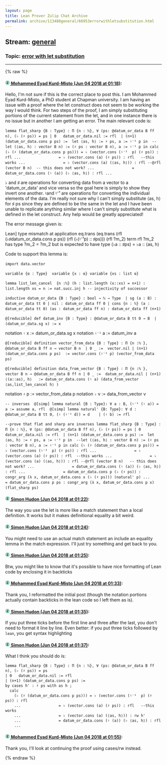 ```yaml
---
layout: page
title: Lean Prover Zulip Chat Archive 
permalink: archive/113488general/66953errorwithletsubstitution.html
---
```


## Stream: [general](index.html)
### Topic: [error with let substitution](66953errorwithletsubstitution.html)

---


{% raw %}
#### [![Click to go to Zulip](../../assets/img/zulip2.png) Mohammed Eyad Kurd-Misto (Jun 04 2018 at 01:18)](https://leanprover.zulipchat.com/#narrow/stream/113488-general/topic/error%20with%20let%20substitution/near/127518930):
Hello, I'm not sure if this is the correct place to post this. I am Mohammed Eyad Kurd-Misto, a PhD student at Chapman university. I am having an issue with a proof where the let construct does not seem to be working the way I would think. For two steps of the proof, I am simply substituting portions of the current statement from the let, and in one instance there is no issue but in another I am getting an error. The main relevant code is:

`lemma flat_sharp {B : Type} : Π {n : ℕ}, ∀ (ps: @datum_or_data B ff n), (♭ (♯ ps)) = ps
| 0   datum_or_data.nil := rfl 
| (n+1) (datum_or_data.cons p ps) := 
let ⟨as, h⟩ := ♯ ps, a := ♮⁻¹ p in  --let (⟨as, h⟩ : vector B n) := (♯ ps : vector B n), a := ♮⁻¹ p in
  calc
    (♭ (♯ (datum_or_data.cons p ps))) = ♭ (vector.cons (♮⁻¹  p) (♯ ps)) : rfl
    ...                 = ♭ (vector.cons (a) (♯ ps)) : rfl   --this works
    ...                 = ♭ (vector.cons (a) (⟨as, h⟩)) : rfl --@rfl (vector B n)  -- this does not work?
    ...                 = datum_or_data.cons (♮ (a)) (♭ ⟨as, h⟩) : rfl
    ...`

♭ and ♯ are operations for converting data from a vector to a 'datum_or_data' and vice versa so the goal here is simply to show they invert one another.  ♮and ♮⁻¹ are operations for converting the individual elements of the data. I'm really not sure why I can't simply substitute  ⟨as, h⟩ for  ♯ ps since they are defined to be the same in the let and I have been unable to replicate anything similar where I can't simply substitute what is defined in the let construct. Any help would be greatly appreciated!

The error message given is:

Lean]
type mismatch at application
  eq.trans (eq.trans (rfl (♭♯datum_or_data.cons p ps)) (rfl (♭(♮⁻¹p) :: ♯ps))) (rfl ?m_2)
term
  rfl ?m_2
has type
  ?m_2 = ?m_2
but is expected to have type
  (♭a :: ♯ps) = ♭a :: ⟨as, h⟩

Code to support this lemma is: 

`import data.vector`

`variable {α : Type} 
variable {x : α}
variable {xs : list α} `

`lemma list_len_cancel  {n :ℕ} (h : list.length (x::xs) = n+1)
: list.length xs = n := nat.succ.inj h -- injectivity of successor `

`inductive datum_or_data {B : Type} : bool → ℕ → Type 
| sg (a : B) :  datum_or_data tt 0
| nil : datum_or_data ff 0
| cons {n : ℕ} (a : datum_or_data tt 0) (as : datum_or_data ff n) : datum_or_data ff (n+1)`

`@[reducible] def datum_inv {B : Type} : @datum_or_data B tt 0 → B 
| (datum_or_data.sg x) := x`

notation `♮` x := datum_or_data.sg x
notation `♮⁻¹` a := datum_inv a

`@[reducible] definition vector_from_data {B : Type} : Π {n :ℕ }, @datum_or_data B ff n → vector B n 
| 0 _ :=  vector.nil
| (n+1) (datum_or_data.cons p ps)  := vector.cons (♮⁻¹ p) (vector_from_data ps)`

`@[reducible] definition data_from_vector {B : Type} : Π {n :ℕ }, vector B n → @datum_or_data B ff n
| 0 _ :=  datum_or_data.nil
| (n+1) ⟨(a::as), h⟩   := datum_or_data.cons (♮ a) (data_from_vector ⟨as,list_len_cancel h⟩ )`

notation `♯` p := vector_from_data p 
notation `♭` v := data_from_vector v

`-- inverses 
@[simp] lemma natural {B : Type}: ∀ a : B, (♮⁻¹ (♮ a)) = a := assume a, rfl 
@[simp] lemma natural' {B: Type}: ∀ d : @datum_or_data B tt 0, (♮ (♮⁻¹ d)) = d   
  | (♮ b) := rfl `


`--prove that flat and sharp are inverses
lemma flat_sharp {B : Type} : Π {n : ℕ}, ∀ (ps: @datum_or_data B ff n), (♭ (♯ ps)) = ps
| 0   datum_or_data.nil := rfl 
| (n+1) (datum_or_data.cons p ps) := 
let ⟨as, h⟩ := ♯ ps, a := ♮⁻¹ p in  --let (⟨as, h⟩ : vector B n) := (♯ ps : vector B n), a := ♮⁻¹ p in
  calc
    (♭ (♯ (datum_or_data.cons p ps))) = ♭ (vector.cons (♮⁻¹  p) (♯ ps)) : rfl
    ...                 = ♭ (vector.cons (a) (♯ ps)) : rfl  --this works
    ...                 = ♭ (vector.cons (a) (⟨as, h⟩)) : rfl --@rfl (vector B n)   -- this does not work?
    ...                 = datum_or_data.cons (♮ (a)) (♭ ⟨as, h⟩) : rfl
    ...                 = datum_or_data.cons p (♭ (♯ ps)) : congr_arg (λ x, datum_or_data.cons x (♭ (♯ ps))) (natural' p)
    ...                 = datum_or_data.cons p ps : congr_arg (λ x, datum_or_data.cons p x) (flat_sharp ps)`

#### [![Click to go to Zulip](../../assets/img/zulip2.png) Simon Hudon (Jun 04 2018 at 01:22)](https://leanprover.zulipchat.com/#narrow/stream/113488-general/topic/error%20with%20let%20substitution/near/127519048):
The way you use the let is more like a match statement than a local definition. It works but it makes definitional equality a bit weird.

#### [![Click to go to Zulip](../../assets/img/zulip2.png) Simon Hudon (Jun 04 2018 at 01:24)](https://leanprover.zulipchat.com/#narrow/stream/113488-general/topic/error%20with%20let%20substitution/near/127519100):
You might need to use an actual match statement an include an equality lemma in the match expression. I'll just try something and get back to you.

#### [![Click to go to Zulip](../../assets/img/zulip2.png) Simon Hudon (Jun 04 2018 at 01:25)](https://leanprover.zulipchat.com/#narrow/stream/113488-general/topic/error%20with%20let%20substitution/near/127519118):
Btw, you might like to know that it's possible to have nice formatting of Lean code by enclosing it in backticks

#### [![Click to go to Zulip](../../assets/img/zulip2.png) Mohammed Eyad Kurd-Misto (Jun 04 2018 at 01:33)](https://leanprover.zulipchat.com/#narrow/stream/113488-general/topic/error%20with%20let%20substitution/near/127519350):
Thank you, I reformatted the initial post (though the notation portions actually contain backticks in the lean code so I left them as is).

#### [![Click to go to Zulip](../../assets/img/zulip2.png) Simon Hudon (Jun 04 2018 at 01:35)](https://leanprover.zulipchat.com/#narrow/stream/113488-general/topic/error%20with%20let%20substitution/near/127519412):
If you put three ticks before the first line and three after the last, you don't need to format it line by line. Even better: if you put three ticks followed by `lean`, you get syntax highlighting

#### [![Click to go to Zulip](../../assets/img/zulip2.png) Simon Hudon (Jun 04 2018 at 01:37)](https://leanprover.zulipchat.com/#narrow/stream/113488-general/topic/error%20with%20let%20substitution/near/127519472):
What I think you should do is:

```lean
lemma flat_sharp {B : Type} : Π {n : ℕ}, ∀ (ps: @datum_or_data B ff n), (♭ (♯ ps)) = ps
| 0   datum_or_data.nil := rfl 
| (n+1) (datum_or_data.cons p ps) := 
by cases h' : ♯ ps with as h ; 
  calc
    (♭ (♯ (datum_or_data.cons p ps))) = ♭ (vector.cons (♮⁻¹  p) (♯ ps)) : rfl
    ...                 = ♭ (vector.cons (a) (♯ ps)) : rfl   --this works
    ...                 = ♭ (vector.cons (a) (⟨as, h⟩)) : rw h'
    ...                 = datum_or_data.cons (♮ (a)) (♭ ⟨as, h⟩) : rfl
    ...
```

#### [![Click to go to Zulip](../../assets/img/zulip2.png) Mohammed Eyad Kurd-Misto (Jun 04 2018 at 01:55)](https://leanprover.zulipchat.com/#narrow/stream/113488-general/topic/error%20with%20let%20substitution/near/127520031):
Thank you, I'll look at continuing the proof using cases/rw instead.


{% endraw %}
